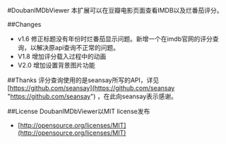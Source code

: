 #DoubanIMDbViewer
本扩展可以在豆瓣电影页面查看IMDB以及烂番茄评分。


##Changes
* v1.6 修正标题没有年份时烂番茄显示问题。新增一个在imdb官网的评分查询，以解决原api查询不正常的问题。
* V1.8 增加评分载入过程中的动画
* V2.0 增加设置背景图片功能

##Thanks
评分查询使用的是seansay所写的API，详见[https://github.com/seansay](https://github.com/seansay "https://github.com/seansay") ，在此向seansay表示感谢。

##License
DoubanIMDbViewer以MIT license发布

* [http://opensource.org/licenses/MIT](http://opensource.org/licenses/MIT)